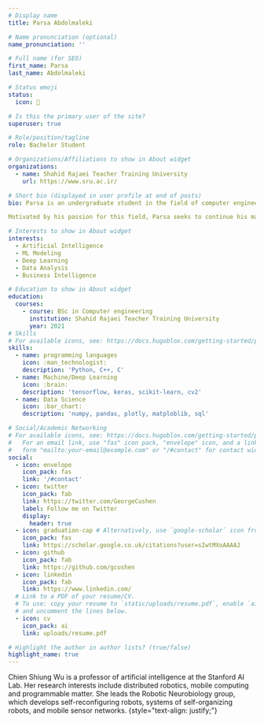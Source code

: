 ```yaml
---
# Display name
title: Parsa Abdolmaleki

# Name pronunciation (optional)
name_pronunciation: ''

# Full name (for SEO)
first_name: Parsa
last_name: Abdolmaleki

# Status emoji
status:
  icon: 🙂

# Is this the primary user of the site?
superuser: true

# Role/position/tagline
role: Bachelor Student

# Organizations/Affiliations to show in About widget
organizations:
  - name: Shahid Rajaei Teacher Training University
    url: https://www.sru.ac.ir/

# Short bio (displayed in user profile at end of posts)
bio: Parsa is an undergraduate student in the field of computer engineering at Tarbiat Debir Shahd Rajaei University, where he investigates fields such as natural language processing, machine vision and deep learning. Parsa is engaged in research activities during his studies at the Scientific Society of Computer Engineering.

Motivated by his passion for this field, Parsa seeks to continue his master's degree in artificial intelligence to continue his research and advance this field further.

# Interests to show in About widget
interests:
  - Artificial Intelligence
  - ML Modeling
  - Deep Learning
  - Data Analysis
  - Business Intelligence

# Education to show in About widget
education:
  courses:
    - course: BSc in Computer engineering
      institution: Shahid Rajaei Teacher Training University
      year: 2021
# Skills
# For available icons, see: https://docs.hugoblox.com/getting-started/page-builder/#icons
skills:
  - name: programming languages
    icon: :man_technologist:
    description: 'Python, C++, C'
  - name: Machine/Deep Learning
    icon: :brain:
    description: 'tensorflow, keras, scikit-learn, cv2'
  - name: Data Science
    icon: :bar_chart:
    description: 'numpy, pandas, plotly, matploblib, sql'

# Social/Academic Networking
# For available icons, see: https://docs.hugoblox.com/getting-started/page-builder/#icons
#   For an email link, use "fas" icon pack, "envelope" icon, and a link in the
#   form "mailto:your-email@example.com" or "/#contact" for contact widget.
social:
  - icon: envelope
    icon_pack: fas
    link: '/#contact'
  - icon: twitter
    icon_pack: fab
    link: https://twitter.com/GeorgeCushen
    label: Follow me on Twitter
    display:
      header: true
  - icon: graduation-cap # Alternatively, use `google-scholar` icon from `ai` icon pack
    icon_pack: fas
    link: https://scholar.google.co.uk/citations?user=sIwtMXoAAAAJ
  - icon: github
    icon_pack: fab
    link: https://github.com/gcushen
  - icon: linkedin
    icon_pack: fab
    link: https://www.linkedin.com/
  # Link to a PDF of your resume/CV.
  # To use: copy your resume to `static/uploads/resume.pdf`, enable `ai` icons in `params.yaml`,
  # and uncomment the lines below.
  - icon: cv
    icon_pack: ai
    link: uploads/resume.pdf

# Highlight the author in author lists? (true/false)
highlight_name: true
---
```


Chien Shiung Wu is a professor of artificial intelligence at the Stanford AI Lab. Her research interests include distributed robotics, mobile computing and programmable matter. She leads the Robotic Neurobiology group, which develops self-reconfiguring robots, systems of self-organizing robots, and mobile sensor networks.
{style="text-align: justify;"}
